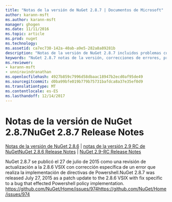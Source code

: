 ```yaml
---
title: "Notas de la versión de NuGet 2.8.7 | Documentos de Microsoft"
author: karann-msft
ms.author: karann-msft
manager: ghogen
ms.date: 11/11/2016
ms.topic: article
ms.prod: nuget
ms.technology: 
ms.assetid: ca7ec738-142a-40ab-a9e5-282a8a89281b
description: "Notas de la versión de NuGet 2.8.7 incluidos problemas conocidos, correcciones de errores, las funciones agregadas y dcr."
keywords: "NuGet 2.8.7 notas de la versión, correcciones de errores, problemas, conocidos agregan características, DCR"
ms.reviewer:
- karann-msft
- unniravindranathan
ms.openlocfilehash: 4927b859c7996d58dbaac18947b2ecd0af95de49
ms.sourcegitcommit: d0ba99bfe019b779b75731bafdca8a37e35ef0d9
ms.translationtype: MT
ms.contentlocale: es-ES
ms.lasthandoff: 12/14/2017
---
```

# <a name="nuget-287-release-notes"></a><span data-ttu-id="a0944-104">Notas de la versión de NuGet 2.8.7</span><span class="sxs-lookup"><span data-stu-id="a0944-104">NuGet 2.8.7 Release Notes</span></span>

<span data-ttu-id="a0944-105">[Notas de la versión de NuGet 2.8.6](../release-notes/nuget-2.8.6.md) | [notas de la versión 2.9 RC de NuGet](../release-notes/nuget-2.9-RC.md)</span><span class="sxs-lookup"><span data-stu-id="a0944-105">[NuGet 2.8.6 Release Notes](../release-notes/nuget-2.8.6.md) | [NuGet 2.9-RC Release Notes](../release-notes/nuget-2.9-RC.md)</span></span>

<span data-ttu-id="a0944-106">NuGet 2.8.7 se publicó el 27 de julio de 2015 como una revisión de actualización a la 2.8.6 VSIX con corrección específica de un error que realiza la implementación de directivas de Powershell.</span><span class="sxs-lookup"><span data-stu-id="a0944-106">NuGet 2.8.7 was released July 27, 2015 as a patch update to the 2.8.6 VSIX with fix specific to a bug that effected Powershell policy implementation.</span></span>
[<span data-ttu-id="a0944-107">https://github.com/NuGet/Home/issues/974</span><span class="sxs-lookup"><span data-stu-id="a0944-107">https://github.com/NuGet/Home/issues/974</span></span>](https://github.com/NuGet/Home/issues/974)